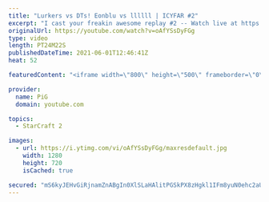 ```yaml
---
title: "Lurkers vs DTs! Eonblu vs llllll | ICYFAR #2"
excerpt: "I cast your freakin awesome replay #2 -- Watch live at https://www.twitch.tv/x5_pig"
originalUrl: https://youtube.com/watch?v=oAfYSsDyFGg
type: video
length: PT24M22S
publishedDateTime: 2021-06-01T12:46:41Z
heat: 52

featuredContent: "<iframe width=\"800\" height=\"500\" frameborder=\"0\" src=\"https://www.youtube.com/embed/oAfYSsDyFGg\" allow=\"accelerometer; autoplay; encrypted-media; gyroscope; picture-in-picture\" allowfullscreen></iframe>"

provider:
  name: PiG
  domain: youtube.com

topics:
  - StarCraft 2

images:
  - url: https://i.ytimg.com/vi/oAfYSsDyFGg/maxresdefault.jpg
    width: 1280
    height: 720
    isCached: true

secured: "mS6kyJEHvGiRjnamZnABgIn0XlSLaHAlitPGSkPX8zHgkl1IFm8yuN0ehc2aUFx4UaXzMmaihh/C0IRsEkpu1XA3Y9JfDIYRxwpXhXBZVYn6PXxL60RsaUEsYa83w9IAd+keMzyE5VNPeftnEbONaiFiAtfChwnyDZpSu4HpFZgdiHLgF/8KvElNa7nKoJD7l7Afvw2rumfaQqriKnDbWiBfCqOgnAszC7/oTDy/Zihpo2q2V+7Yp/duWJoTzcVOub0pnl9B2U1T7vzCCVm10TqsNV3vPaWvdiQI8tIp6PCzbWRz21DHyN9djY5IGOHh1guS/mU1j2GNZpmlSi9ycYFmv41CZemmpsyFBAPPi38KiQCGQq83JQGz59mRzRGg+tMyo9G9ccdSAAQxl0G94w==;np7CI9hKprAS7rSFdKE2nw=="
---
```


